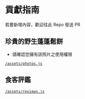 # 貢獻指南
若要新增內容，歡迎往此 Repo 發送 PR
## 珍貴的野生蓬蓬鬆餅
- 請確認您擁有該照片之使用權限

[`/assets/photos.js`](https://github.com/gnehs/pancake.gnehs.net/blob/master/assets/photos.js)
## 食客評鑑
[`/assets/reviews.js`](https://github.com/gnehs/pancake.gnehs.net/blob/master/assets/reviews.js)